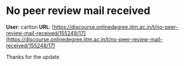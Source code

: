 # No peer review mail received

**User**: carlton
**URL**: [https://discourse.onlinedegree.iitm.ac.in/t/no-peer-review-mail-received/155248/17](https://discourse.onlinedegree.iitm.ac.in/t/no-peer-review-mail-received/155248/17)

Thanks for the update
